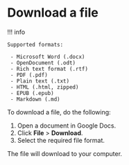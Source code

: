 # Download a file

!!! info

    Supported formats:

     - Microsoft Word (.docx)
     - OpenDocument (.odt)
     - Rich text format (.rtf)
     - PDF (.pdf)
     - Plain text (.txt)
     - HTML (.html, zipped)
     - EPUB (.epub)
     - Markdown (.md)

To download a file, do the following:

1. Open a document in Google Docs.
1. Click **File** > **Download**.
1. Select the required file format.

The file will download to your computer.